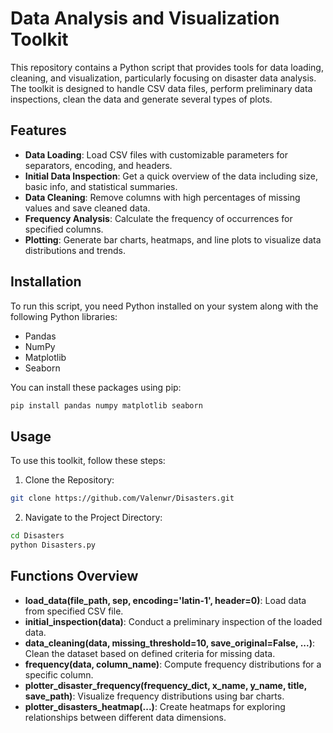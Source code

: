 # Data Analysis and Visualization Toolkit

This repository contains a Python script that provides tools for data loading, cleaning, and visualization, particularly focusing on disaster data analysis. The toolkit is designed to handle CSV data files, perform preliminary data inspections, clean the data and generate several types of plots.

## Features

- **Data Loading**: Load CSV files with customizable parameters for separators, encoding, and headers.
- **Initial Data Inspection**: Get a quick overview of the data including size, basic info, and statistical summaries.
- **Data Cleaning**: Remove columns with high percentages of missing values and save cleaned data.
- **Frequency Analysis**: Calculate the frequency of occurrences for specified columns.
- **Plotting**: Generate bar charts, heatmaps, and line plots to visualize data distributions and trends.

## Installation

To run this script, you need Python installed on your system along with the following Python libraries:
- Pandas
- NumPy
- Matplotlib
- Seaborn

You can install these packages using pip:

```bash
pip install pandas numpy matplotlib seaborn
```

## Usage

To use this toolkit, follow these steps:

1. Clone the Repository:
```bash
git clone https://github.com/Valenwr/Disasters.git
```
2. Navigate to the Project Directory:
```bash
cd Disasters
python Disasters.py
```
## Functions Overview
- **load_data(file_path, sep, encoding='latin-1', header=0)**: Load data from specified CSV file.
- **initial_inspection(data)**: Conduct a preliminary inspection of the loaded data.
- **data_cleaning(data, missing_threshold=10, save_original=False, ...)**: Clean the dataset based on defined criteria for missing data.
- **frequency(data, column_name)**: Compute frequency distributions for a specific column.
- **plotter_disaster_frequency(frequency_dict, x_name, y_name, title, save_path)**: Visualize frequency distributions using bar charts.
- **plotter_disasters_heatmap(...)**: Create heatmaps for exploring relationships between different data dimensions.
